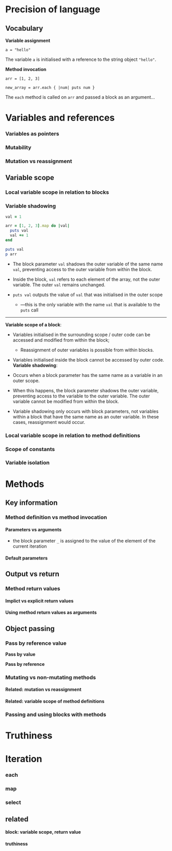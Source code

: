 
# Precision of language

## Vocabulary

**Variable assignment**

```
a = "hello"
```

The variable `a` is initialised with a reference to the string object `"hello"`.

**Method invocation**

```
arr = [1, 2, 3]

new_array = arr.each { |num| puts num }
```

The `each` method is called on `arr` and passed a block as an argument...


# Variables and references

### Variables as pointers

### Mutability

### Mutation vs reassignment

## Variable scope

### Local variable scope in relation to blocks

### Variable shadowing

```ruby
val = 1

arr = [1, 2, 3].map do |val|
  puts val
  val += 1
end

puts val
p arr
```

- The block parameter `val` shadows the outer variable of the same name `val`, preventing access to the outer variable from within the block.

- Inside the block, `val` refers to each element of the array, not the outer variable. The outer `val` remains unchanged.

- `puts val` outputs the value of `val` that was initialised in the outer scope
	- —this is the only variable with the name `val` that is available to the `puts` call

---

**Variable scope of a block**:
- Variables initialised in the surrounding scope / outer code can be accessed and modified from within the block;
	- Reassignment of outer variables is possible from within blocks.
- Variables initialised inside the block cannot be accessed by outer code.
**Variable shadowing**:

- Occurs when a block parameter has the same name as a variable in an outer scope.
- When this happens, the block parameter shadows the outer variable, preventing access to the variable to the outer variable. The outer variable cannot be modified from within the block.
- Variable shadowing only occurs with block parameters, not variables within a block that have the same name as an outer variable. In these cases, reassignment would occur.

### Local variable scope in relation to method definitions

### Scope of constants

### Variable isolation


# Methods

## Key information

### Method definition vs method invocation

#### Parameters vs arguments

- the block parameter `_` is assigned to the value of the element of the current iteration

#### Default parameters

## Output vs return

### Method return values

#### Implict vs explicit return values

#### Using method return values as arguments

## Object passing
### Pass by reference value

**Pass by value**

**Pass by reference**
### Mutating vs non-mutating methods

#### Related: mutation vs reassignment

#### Related: variable scope of method definitions

### Passing and using blocks with methods


# Truthiness
 

# Iteration

### each

### map

### select

## related

#### block: variable scope, return value

#### truthiness

#### 